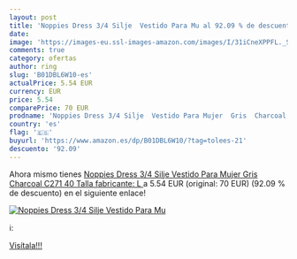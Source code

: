 ```yaml
---
layout: post
title: 'Noppies Dress 3/4 Silje  Vestido Para Mu al 92.09 % de descuento'
date: 
image: 'https://images-eu.ssl-images-amazon.com/images/I/31iCneXPPFL._SL200_.jpg'
comments: true
category: ofertas
author: ring
slug: 'B01DBL6W10-es'
actualPrice: 5.54 EUR
currency: EUR
price: 5.54
comparePrice: 70 EUR
prodname: 'Noppies Dress 3/4 Silje  Vestido Para Mujer  Gris  Charcoal C271   40  Talla fabricante: L '
country: 'es'
flag: '🇪🇸'
buyurl: 'https://www.amazon.es/dp/B01DBL6W10/?tag=tolees-21'
descuento: '92.09'
---
```


Ahora mismo tienes [Noppies Dress 3/4 Silje  Vestido Para Mujer  Gris  Charcoal C271   40  Talla fabricante: L ](https://www.amazon.es/dp/B01DBL6W10/?tag=tolees-21) a 5.54 EUR (original: 70 EUR) (92.09 %  de descuento) en el siguiente enlace!

[![Noppies Dress 3/4 Silje  Vestido Para Mu](https://images-eu.ssl-images-amazon.com/images/I/31iCneXPPFL._SL200_.jpg)](https://www.amazon.es/dp/B01DBL6W10/?tag=tolees-21)

ℹ️:


[Visítala!!!](https://www.amazon.es/dp/B01DBL6W10/?tag=tolees-21)
